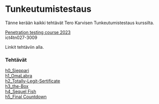 # Tunkeutumistestaus
Tänne kerään kaikki tehtävät Tero Karvisen Tunkeutumistestaus kurssilta.

[Penetration testing course 2023](https://terokarvinen.com/2023/tunkeutumistestaus-2023-kevat/#kertausmateriaalia) \
ict4tn027-3009

Linkit tehtäviin alla.

### Tehtävät


[h0_Sieppari](https://github.com/miljonka/Tunkeutumistestaus/wiki/h0_Sieppari-ruispellossa) \
[h1_OmaLabra](https://github.com/miljonka/Tunkeutumistestaus/wiki/h1_OmaLabra) \
[h2_Totally-Legit-Sertificate](https://github.com/miljonka/Tunkeutumistestaus/wiki/h2_Totally-Legit-Sertificate) \
[h3_the-Box](https://github.com/miljonka/Tunkeutumistestaus/wiki/h3_The-Box) \
[h4_Sequel Fish](https://github.com/miljonka/Tunkeutumistestaus/wiki/h4_Sequel-fish) \
[h5_Final Countdown](https://github.com/miljonka/Tunkeutumistestaus/wiki/h5_Final-Countdown)
